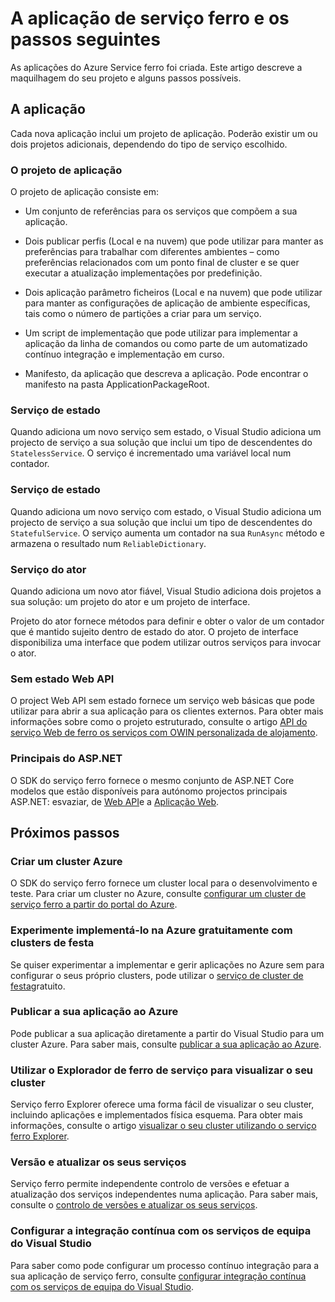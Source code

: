 <properties
   pageTitle="Próximos passos de criação do serviço ferro projeto | Microsoft Azure"
   description="Este artigo contém ligações para um conjunto de tarefas de desenvolvimento core para ferro de serviço"
   services="service-fabric"
   documentationCenter=".net"
   authors="seanmck"
   manager="timlt"
   editor=""/>

<tags
   ms.service="service-fabric"
   ms.devlang="dotNet"
   ms.topic="article"
   ms.tgt_pltfrm="NA"
   ms.workload="NA"
   ms.date="07/08/2016"
   ms.author="seanmck"/>

# <a name="your-service-fabric-application-and-next-steps"></a>A aplicação de serviço ferro e os passos seguintes
As aplicações do Azure Service ferro foi criada. Este artigo descreve a maquilhagem do seu projeto e alguns passos possíveis.

## <a name="your-application"></a>A aplicação
Cada nova aplicação inclui um projeto de aplicação. Poderão existir um ou dois projetos adicionais, dependendo do tipo de serviço escolhido.

### <a name="the-application-project"></a>O projeto de aplicação
O projeto de aplicação consiste em:

- Um conjunto de referências para os serviços que compõem a sua aplicação.

- Dois publicar perfis (Local e na nuvem) que pode utilizar para manter as preferências para trabalhar com diferentes ambientes – como preferências relacionados com um ponto final de cluster e se quer executar a atualização implementações por predefinição.

- Dois aplicação parâmetro ficheiros (Local e na nuvem) que pode utilizar para manter as configurações de aplicação de ambiente específicas, tais como o número de partições a criar para um serviço.

- Um script de implementação que pode utilizar para implementar a aplicação da linha de comandos ou como parte de um automatizado contínuo integração e implementação em curso.

- Manifesto, da aplicação que descreva a aplicação. Pode encontrar o manifesto na pasta ApplicationPackageRoot.

### <a name="stateless-service"></a>Serviço de estado
Quando adiciona um novo serviço sem estado, o Visual Studio adiciona um projecto de serviço a sua solução que inclui um tipo de descendentes do `StatelessService`. O serviço é incrementado uma variável local num contador.

### <a name="stateful-service"></a>Serviço de estado
Quando adiciona um novo serviço com estado, o Visual Studio adiciona um projecto de serviço a sua solução que inclui um tipo de descendentes do `StatefulService`. O serviço aumenta um contador na sua `RunAsync` método e armazena o resultado num `ReliableDictionary`.

### <a name="actor-service"></a>Serviço do ator
Quando adiciona um novo ator fiável, Visual Studio adiciona dois projetos a sua solução: um projeto do ator e um projeto de interface.

Projeto do ator fornece métodos para definir e obter o valor de um contador que é mantido sujeito dentro de estado do ator. O projeto de interface disponibiliza uma interface que podem utilizar outros serviços para invocar o ator.

### <a name="stateless-web-api"></a>Sem estado Web API
O project Web API sem estado fornece um serviço web básicas que pode utilizar para abrir a sua aplicação para os clientes externos. Para obter mais informações sobre como o projeto estruturado, consulte o artigo [API do serviço Web de ferro os serviços com OWIN personalizada de alojamento](service-fabric-reliable-services-communication-webapi.md).

### <a name="aspnet-core"></a>Principais do ASP.NET

O SDK do serviço ferro fornece o mesmo conjunto de ASP.NET Core modelos que estão disponíveis para autónomo projectos principais ASP.NET: esvaziar, de [Web API][aspnet-webapi]e a [Aplicação Web][aspnet-webapp].

## <a name="next-steps"></a>Próximos passos
### <a name="create-an-azure-cluster"></a>Criar um cluster Azure
O SDK do serviço ferro fornece um cluster local para o desenvolvimento e teste. Para criar um cluster no Azure, consulte [configurar um cluster de serviço ferro a partir do portal do Azure][create-cluster-in-portal].

### <a name="try-deploying-to-azure-for-free-with-party-clusters"></a>Experimente implementá-lo na Azure gratuitamente com clusters de festa

Se quiser experimentar a implementar e gerir aplicações no Azure sem para configurar o seus próprio clusters, pode utilizar o [serviço de cluster de festa](http://aka.ms/tryservicefabric)gratuito.

### <a name="publish-your-application-to-azure"></a>Publicar a sua aplicação ao Azure
Pode publicar a sua aplicação diretamente a partir do Visual Studio para um cluster Azure. Para saber mais, consulte [publicar a sua aplicação ao Azure][publish-app-to-azure].

### <a name="use-service-fabric-explorer-to-visualize-your-cluster"></a>Utilizar o Explorador de ferro de serviço para visualizar o seu cluster
Serviço ferro Explorer oferece uma forma fácil de visualizar o seu cluster, incluindo aplicações e implementados física esquema. Para obter mais informações, consulte o artigo [visualizar o seu cluster utilizando o serviço ferro Explorer][visualize-with-sfx].

### <a name="version-and-upgrade-your-services"></a>Versão e atualizar os seus serviços
Serviço ferro permite independente controlo de versões e efetuar a atualização dos serviços independentes numa aplicação. Para saber mais, consulte o [controlo de versões e atualizar os seus serviços][app-upgrade-tutorial].

### <a name="configure-continuous-integration-with-visual-studio-team-services"></a>Configurar a integração contínua com os serviços de equipa do Visual Studio
Para saber como pode configurar um processo contínuo integração para a sua aplicação de serviço ferro, consulte [configurar integração contínua com os serviços de equipa do Visual Studio][ci-with-vso].


<!-- Links -->
[add-web-frontend]: service-fabric-add-a-web-frontend.md
[create-cluster-in-portal]: service-fabric-cluster-creation-via-portal.md
[publish-app-to-azure]: service-fabric-publish-app-remote-cluster.md
[visualize-with-sfx]: service-fabric-visualizing-your-cluster.md
[ci-with-vso]: service-fabric-set-up-continuous-integration.md
[reliable-services-webapi]: service-fabric-reliable-services-communication-webapi.md
[app-upgrade-tutorial]: service-fabric-application-upgrade-tutorial.md
[aspnet-webapi]: https://docs.asp.net/en/latest/tutorials/first-web-api.html
[aspnet-webapp]: https://docs.asp.net/en/latest/tutorials/first-mvc-app/index.html
